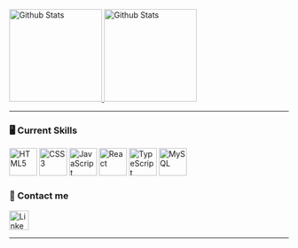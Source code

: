 <div align="left">
  <a href="https://github.com/sandrovendeth">
    <img height="167em" alt="Github Stats" src="https://github-readme-stats.vercel.app/api?username=sandrovendeth&show_icons=true&theme=github_dark" />
    <img height="167em" alt="Github Stats" src="https://github-readme-stats.vercel.app/api?username=sandrovendeth&theme=github_dark&show_icons=true&include_all_commits=true&count_private=true" />
    
  </a>
</div>
  
<hr>

<div>
  <h3> 🖥️ Current Skills </h3>

  <div>
    <img height="50px" alt="HTML5" src="https://cdn.jsdelivr.net/gh/devicons/devicon/icons/html5/html5-original.svg" />
    <img height="50px" alt="CSS3" src="https://cdn.jsdelivr.net/gh/devicons/devicon/icons/css3/css3-original.svg" /> 
    <img height="50px" alt="JavaScript" src="https://cdn.jsdelivr.net/gh/devicons/devicon/icons/javascript/javascript-original.svg" />
    <img height="50px" alt="React" src="https://cdn.jsdelivr.net/gh/devicons/devicon/icons/react/react-original.svg" />
    <img height="50px" alt="TypeScript" src="https://cdn.jsdelivr.net/gh/devicons/devicon/icons/typescript/typescript-original.svg" />
    <img height="50px" alt="MySQL" src="https://cdn.jsdelivr.net/gh/devicons/devicon/icons/mysql/mysql-original.svg" />
  </div>  
</div>

<div>
  <h3> 🔗 Contact me </h3>

  <a href="https://www.linkedin.com/in/sandro-vendeth-058430110/" target="_blank" rel="author">
    <img height="35px" alt="LinkedIn" src="https://img.shields.io/badge/linkedin-0A66C2?style=for-the-badge&logo=linkedin&logoColor=white" />
  </a>
</div>

<hr>




